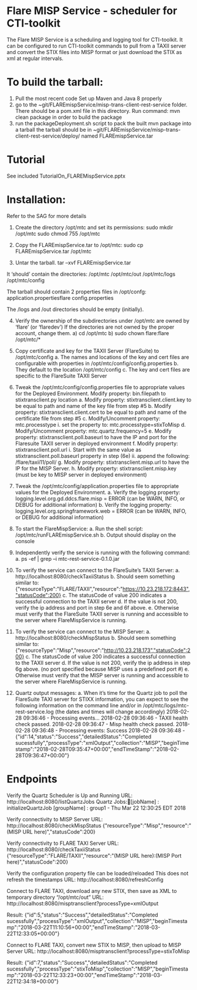 # Flare MISP Service - scheduler for CTI-toolkit
The Flare MISP Service is a scheduling and logging tool for CTI-toolkit. 
It can be configured to run CTI-toolkit commands to pull from a TAXII server 
and convert the STIX files into MISP format or just download the STIX as xml 
at regular intervals. 

# To build the tarball:

1) Pull the most recent code 
   Set up Maven and Java 8 properly
2) go to the ~git/FLAREmispService/misp-trans-client-rest-service folder. 
   There should be a pom.xml file in this directory. Run command:
				mvn clean package
   in order to build the package
3) run the packageDeployment.sh script to pack the built mvn package into a tarball
   the tarball should be in ~git/FLAREmispService/misp-trans-client-rest-service/deploy/
   named FLAREmispService.tar
   
# Tutorial

See included TutorialOn_FLAREMispService.pptx
   
# Installation:

Refer to the SAG for more details

1)	Create the directory /opt/mtc and set its permissions:
sudo mkdir /opt/mtc
sudo chmod 755 /opt/mtc

2)	Copy the FLAREmispService.tar to /opt/mtc:
sudo cp FLAREmispService.tar /opt/mtc

3)	Untar the tarball.
tar –xvf FLAREmispService.tar

It ‘should’ contain the directories:
/opt/mtc
/opt/mtc/out
/opt/mtc/logs
/opt/mtc/config

The tarball should contain 2 properties files in /opt/confg:
application.propertiesflare
config.properties

The /logs and /out directories should be empty (initially).


4)	Verify the ownership of the subdirectories under /opt/mtc are owned by ‘flare’  (or ‘flaredev’)
	If the directories are not owned by the proper account, change them.
a)	cd /opt/mtc
b)	sudo chown flare:flare /opt/mtc/*

5)	Copy certificate and key for the TAXII Server (FlareSuite) to /opt/mtc/config
a.	The names and locations of the key and cert files are configurable with properties in  /opt/mtc/config/config.properties
b.	They default to the location /opt/mtc/config
c.	The key and cert files are specific to the FlareSuite TAXII Server


6)	Tweak the /opt/mtc/config/config.properties file to appropriate values for the Deployed Environment.
Modify property: bin.filepath to stixtransclient.py location
a.	Modify property: stixtransclient.client.key to be equal to path and name of the key file from step #5
b.	Modify property: stixtransclient.client.cert to be equal to path and name of the certificate file from step #5
c.	Modify/Uncomment property:  mtc.processtype
i.	set the property to:    mtc.processtype=stixToMisp
d.	Modify/Uncomment property:  mtc.quartz.frequency=5
e.	Modify property: stixtransclient.poll.baseurl to have the IP and port for the Flaresuite TAXII server in deployed environment
f.	Modify property: stixtransclient.poll.url 
i.	Start with the same value as stixtransclient.poll.baseurl property in step (6e)
ii.	append the following: /flare/taxii11/poll/
g.	Modify property: stixtransclient.misp.url to have the IP for the MISP Server.
h.	Modify property: stixtransclient.misp.key  (must be key to MISP server in deployed environment)
	
7)	Tweak the /opt/mtc/config/application.properties file to appropriate values for the Deployed Environment.
a.	Verify the logging property: logging.level.org.gd.ddcs.flare.misp = ERROR             (can be WARN, INFO, or DEBUG for additional information)
b.	Verify the logging property: logging.level.org.springframework.web = ERROR      (can be WARN, INFO, or DEBUG for additional information)

8)	To start the FlareMispService:
a.	Run the shell script:  /opt/mtc/runFLAREmispService.sh
b.	Output should display on the console


9)	Independently verify the service is running with the following command:
a.	ps -ef | grep –i mtc-rest-service-0.1.0.jar

10)	To verify the service can connect to the FlareSuite’s TAXII Server:
a.	http://localhost:8080/checkTaxiiStatus
b.	Should seem something similar to: {"resourceType":"FLARE/TAXII","resource":"https://10.23.218.172:8443","statusCode":200}
c.	The statusCode of value 200 indicates a successful connection to the TAXII server
d.	If the value is not 200, verify the ip address and port in step 6e and 6f above.
e.	Otherwise must verify that the FlareSuite TAXII server is running and accessible to the server where FlareMispService is running.

11)	To verify the service can connect to the MISP Server:
a.	http://localhost:8080/checkMispStatus
b.	Should seem something similar to: {"resourceType":"Misp","resource":"http://10.23.218.173","statusCode":200}
c.	The statusCode of value 200 indicates a successful connection to the TAXII server
d.	If the value is not 200, verify the ip address in step 6g above. (no port specified because MISP uses a predefined port #)
e.	Otherwise must verify that the MISP server is running and accessible to the server where FlareMispService is running.


12)	Quartz output messages:
a.	When it’s time for the Quartz job to poll the FlareSuite TAXI server for STIXX information, you can expect to see the following information on the command line and/or in /opt/mtc/logs/mtc-rest-service.log
(the dates and times will change accordingly)
2018-02-28 09:36:46 - Processing events...
2018-02-28 09:36:46 - TAXII health check passed.
2018-02-28 09:36:47 - Misp health check passed.
2018-02-28 09:36:48 - Processing events: Success
2018-02-28 09:36:48 - {"id":14,"status":"Success","detailedStatus":"Completed sucessfully","processType":"xmlOutput","collection":"MISP","beginTimestamp":"2018-02-28T09:35:47+00:00","endTimeStamp":"2018-02-28T09:36:47+00:00"}
   
# Endpoints
Verify the Quartz Scheduler is Up and Running
URL:  http://localhost:8080/listQuartzJobs
﻿Quartz Jobs:[jobName] : initializeQuartzJob [groupName] : group1 - Thu Mar 22 12:30:25 EDT 2018<r>


Verify connectivity to MISP Server
URL: http://localhost:8080/checkMispStatus
﻿{"resourceType":"Misp","resource":"(MISP URL here)","statusCode":200}


Verify connectivity to FLARE TAXI Server
URL: http://localhost:8080/checkTaxiiStatus
﻿{"resourceType":"FLARE/TAXII","resource":"(MISP URL here):(MISP Port here)","statusCode":200}


Verify the configuration property file can be loaded/reloaded
This does not refresh the timestamps
URL: http://localhost:8080/refreshConfig
<blank page result is fine>  

Connect to FLARE TAXI, download any new STIX, then save as XML to temporary directory  “/opt/mtc/out”
URL: http://localhost:8080/misptransclient?processType=xmlOutput

Result:
﻿{"id":5,"status":"Success","detailedStatus":"Completed sucessfully","processType":"xmlOutput","collection":"MISP","beginTimestamp":"2018-03-22T11:10:56+00:00","endTimeStamp":"2018-03-22T12:33:05+00:00"}


Connect to FLARE TAXI, convert new STIX to MISP, then upload to MISP Server
URL: http://localhost:8080/misptransclient?processType=stixToMisp

Result:
﻿{"id":7,"status":"Success","detailedStatus":"Completed sucessfully","processType":"stixToMisp","collection":"MISP","beginTimestamp":"2018-03-22T12:33:23+00:00","endTimeStamp":"2018-03-22T12:34:18+00:00"}


